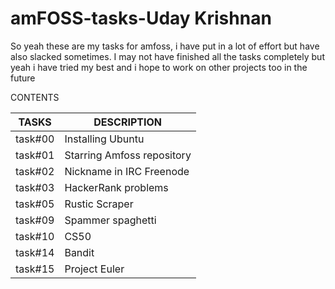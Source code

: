 # amFOSS-tasks-Uday Krishnan
So yeah these are my tasks for amfoss, i have put in a lot of effort but have also slacked sometimes. I may not have finished all the tasks completely but yeah i have tried my best and i hope to work on other projects too in the future

CONTENTS

|TASKS|DESCRIPTION|
|-----|-----------|
|task#00|Installing Ubuntu|
|task#01|Starring Amfoss repository|
|task#02|Nickname in IRC Freenode|
|task#03|HackerRank problems|
|task#05|Rustic Scraper|
|task#09|Spammer spaghetti|
|task#10|CS50|
|task#14|Bandit|
|task#15|Project Euler|

